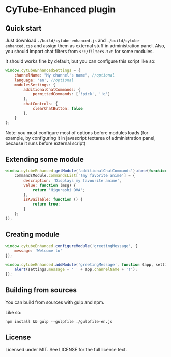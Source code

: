 # CyTube-Enhanced plugin

## Quick start

Just download `./build/cytube-enhanced.js` and `./build/cytube-enhanced.css` and assign them as external stuff in administration panel.
Also, you should import chat filters from `src/filters.txt` for some modules.

It should works fine by default, but you can configure this script like so:

```javascript
window.cytubeEnhancedSettings = {
    channelName: "My channel's name", //optional
    language: 'en', //optional
    modulesSettings: {
        additionalChatCommands: {
            permittedCommands: ['!pick', '!q']
        },
        chatControls: {
            clearChatButton: false
        },
    }
};
```

Note: you must configure most of options before modules loads (for example, by configuring it in javascript textarea of administration panel, because it runs before external script)

## Extending some module

```javascript
window.cytubeEnhanced.getModule('additionalChatCommands').done(function (commandsModule) {
    commandsModule.commandsList['!my favorite anime'] = {
        description: 'Displays my favourite anime',
        value: function (msg) {
            return 'Higurashi OVA';
        },
        isAvailable: function () {
            return true;
        }
    };
});
```

## Creating module

```javascript
window.cytubeEnhanced.configureModule('greetingMessage', {
    message: 'Welcome to'
});

window.cytubeEnhanced.addModule('greetingMessage', function (app, settings) {
    alert(settings.message + ' ' + app.channelName + '!');
});
```

## Building from sources

You can build from sources with gulp and npm.

Like so:

```
npm install && gulp --gulpfile ./gulpfile-en.js
```

## License

Licensed under MIT. See LICENSE for the full license text.
